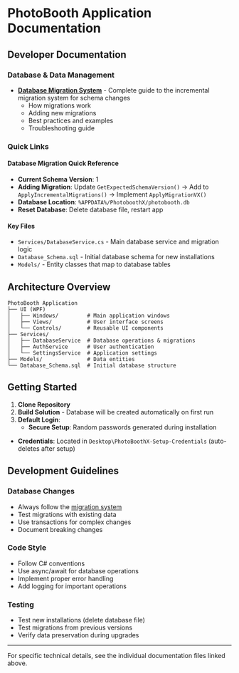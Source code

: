 # PhotoBooth Application Documentation

## Developer Documentation

### Database & Data Management
- **[Database Migration System](./DatabaseMigrations.md)** - Complete guide to the incremental migration system for schema changes
  - How migrations work
  - Adding new migrations
  - Best practices and examples
  - Troubleshooting guide

### Quick Links

#### Database Migration Quick Reference
- **Current Schema Version**: 1
- **Adding Migration**: Update `GetExpectedSchemaVersion()` → Add to `ApplyIncrementalMigrations()` → Implement `ApplyMigrationVX()`
- **Database Location**: `%APPDATA%/PhotoboothX/photobooth.db`
- **Reset Database**: Delete database file, restart app

#### Key Files
- `Services/DatabaseService.cs` - Main database service and migration logic
- `Database_Schema.sql` - Initial database schema for new installations
- `Models/` - Entity classes that map to database tables

## Architecture Overview

```
PhotoBooth Application
├── UI (WPF)
│   ├── Windows/         # Main application windows
│   ├── Views/           # User interface screens
│   └── Controls/        # Reusable UI components
├── Services/
│   ├── DatabaseService  # Database operations & migrations
│   ├── AuthService      # User authentication
│   └── SettingsService  # Application settings
├── Models/              # Data entities
└── Database_Schema.sql  # Initial database structure
```

## Getting Started

1. **Clone Repository**
2. **Build Solution** - Database will be created automatically on first run
3. **Default Login**: 
   - **Secure Setup**: Random passwords generated during installation
- **Credentials**: Located in `Desktop\PhotoBoothX-Setup-Credentials` (auto-deletes after setup)

## Development Guidelines

### Database Changes
- Always follow the [migration system](./DatabaseMigrations.md)
- Test migrations with existing data
- Use transactions for complex changes
- Document breaking changes

### Code Style
- Follow C# conventions
- Use async/await for database operations
- Implement proper error handling
- Add logging for important operations

### Testing
- Test new installations (delete database file)
- Test migrations from previous versions
- Verify data preservation during upgrades

---

For specific technical details, see the individual documentation files linked above. 
